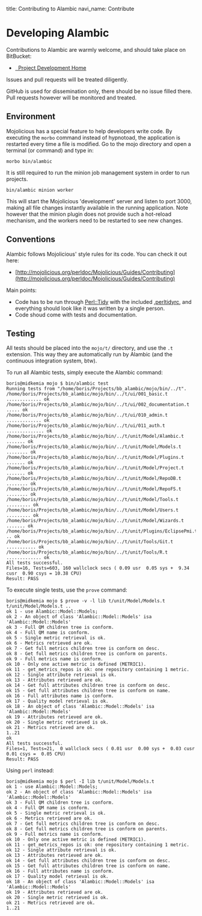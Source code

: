 title: Contributing to Alambic
navi_name: Contribute


# Developing Alambic

Contributions to Alambic are warmly welcome, and should take place on BitBucket:

* <a href="https://bitbucket.org/BorisBaldassari/alambic"><i class="fa fa-bitbucket fa-lg"></i> &nbsp; Project Development Home</a>

Issues and pull requests will be treated diligently.

GitHub is used for dissemination only, there should be no issue filled there. Pull requests however will be monitored and treated.


## Environment

Mojolicious has a special feature to help developers write code. By executing the `morbo` command instead of hypnotoad, the application is restarted every time a file is modified. Go to the mojo directory and open a terminal (or command) and type in:

    morbo bin/alambic

It is still required to run the minion job management system in order to run projects.

    bin/alambic minion worker

This will start the Mojolicious 'development' server and listen to port 3000, making all file changes instantly available in the running application. Note however that the minion plugin does not provide such a hot-reload mechanism, and the workers need to be restarted to see new changes.

## Conventions

Alambic follows Mojolicious' style rules for its code. You can check it out here:

* [http://mojolicious.org/perldoc/Mojolicious/Guides/Contributing](http://mojolicious.org/perldoc/Mojolicious/Guides/Contributing)

Main points:

* Code has to be run through [Perl::Tidy](http://search.cpan.org/~shancock/Perl-Tidy-20170521/) with the included [.perltidyrc](https://bitbucket.org/BorisBaldassari/alambic/src/53e12e36a356dcda1556261c28f4fff2b8281d63/resources/scripts/releng/perltidyrc?at=master), and everything should look like it was written by a single person.
* Code shoud come with tests and documentation.



## Testing

All tests should be placed into the `mojo/t/` directory, and use the `.t` extension. This way they are automatically run by Alambic (and the continuous integration system, btw).

To run all Alambic tests, simply execute the Alambic command:

    boris@midkemia mojo $ bin/alambic test
    Running tests from "/home/boris/Projects/bb_alambic/mojo/bin/../t".
    /home/boris/Projects/bb_alambic/mojo/bin/../t/ui/001_basic.t ............. ok
    /home/boris/Projects/bb_alambic/mojo/bin/../t/ui/002_documentation.t ..... ok
    /home/boris/Projects/bb_alambic/mojo/bin/../t/ui/010_admin.t ............. ok
    /home/boris/Projects/bb_alambic/mojo/bin/../t/ui/011_auth.t .............. ok
    /home/boris/Projects/bb_alambic/mojo/bin/../t/unit/Model/Alambic.t ....... ok
    /home/boris/Projects/bb_alambic/mojo/bin/../t/unit/Model/Models.t ........ ok
    /home/boris/Projects/bb_alambic/mojo/bin/../t/unit/Model/Plugins.t ....... ok
    /home/boris/Projects/bb_alambic/mojo/bin/../t/unit/Model/Project.t ....... ok
    /home/boris/Projects/bb_alambic/mojo/bin/../t/unit/Model/RepoDB.t ........ ok
    /home/boris/Projects/bb_alambic/mojo/bin/../t/unit/Model/RepoFS.t ........ ok
    /home/boris/Projects/bb_alambic/mojo/bin/../t/unit/Model/Tools.t ......... ok
    /home/boris/Projects/bb_alambic/mojo/bin/../t/unit/Model/Users.t ......... ok
    /home/boris/Projects/bb_alambic/mojo/bin/../t/unit/Model/Wizards.t ....... ok
    /home/boris/Projects/bb_alambic/mojo/bin/../t/unit/Plugins/EclipsePmi.t .. ok
    /home/boris/Projects/bb_alambic/mojo/bin/../t/unit/Tools/Git.t ........... ok
    /home/boris/Projects/bb_alambic/mojo/bin/../t/unit/Tools/R.t ............. ok
    All tests successful.
    Files=16, Tests=603, 160 wallclock secs ( 0.09 usr  0.05 sys +  9.34 cusr  0.90 csys = 10.38 CPU)
    Result: PASS

To execute single tests, use the `prove` command:

    boris@midkemia mojo $ prove -v -l lib t/unit/Model/Models.t
    t/unit/Model/Models.t ..
    ok 1 - use Alambic::Model::Models;
    ok 2 - An object of class 'Alambic::Model::Models' isa 'Alambic::Model::Models'
    ok 3 - Full QM children tree is conform.
    ok 4 - Full QM name is conform.
    ok 5 - Single metric retrieval is ok.
    ok 6 - Metrics retrieved are ok.
    ok 7 - Get full metrics children tree is conform on desc.
    ok 8 - Get full metrics children tree is conform on parents.
    ok 9 - Full metrics name is conform.
    ok 10 - Only one active metric is defined (METRIC1).
    ok 11 - get_metrics_repos is ok: one repository containing 1 metric.
    ok 12 - Single attribute retrieval is ok.
    ok 13 - Attributes retrieved are ok.
    ok 14 - Get full attributes children tree is conform on desc.
    ok 15 - Get full attributes children tree is conform on name.
    ok 16 - Full attributes name is conform.
    ok 17 - Quality model retrieval is ok.
    ok 18 - An object of class 'Alambic::Model::Models' isa 'Alambic::Model::Models'
    ok 19 - Attributes retrieved are ok.
    ok 20 - Single metric retrieved is ok.
    ok 21 - Metrics retrieved are ok.
    1..21
    ok
    All tests successful.
    Files=1, Tests=21,  0 wallclock secs ( 0.01 usr  0.00 sys +  0.03 cusr  0.01 csys =  0.05 CPU)
    Result: PASS

Using `perl` instead:

    boris@midkemia mojo $ perl -I lib t/unit/Model/Models.t
    ok 1 - use Alambic::Model::Models;
    ok 2 - An object of class 'Alambic::Model::Models' isa 'Alambic::Model::Models'
    ok 3 - Full QM children tree is conform.
    ok 4 - Full QM name is conform.
    ok 5 - Single metric retrieval is ok.
    ok 6 - Metrics retrieved are ok.
    ok 7 - Get full metrics children tree is conform on desc.
    ok 8 - Get full metrics children tree is conform on parents.
    ok 9 - Full metrics name is conform.
    ok 10 - Only one active metric is defined (METRIC1).
    ok 11 - get_metrics_repos is ok: one repository containing 1 metric.
    ok 12 - Single attribute retrieval is ok.
    ok 13 - Attributes retrieved are ok.
    ok 14 - Get full attributes children tree is conform on desc.
    ok 15 - Get full attributes children tree is conform on name.
    ok 16 - Full attributes name is conform.
    ok 17 - Quality model retrieval is ok.
    ok 18 - An object of class 'Alambic::Model::Models' isa 'Alambic::Model::Models'
    ok 19 - Attributes retrieved are ok.
    ok 20 - Single metric retrieved is ok.
    ok 21 - Metrics retrieved are ok.
    1..21
